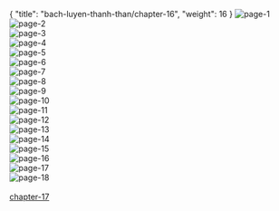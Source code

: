 { "title": "bach-luyen-thanh-than/chapter-16", "weight": 16 }
<img src="bach-luyen-thanh-than_0016_01-53d75bd23b622d30654a123d340758fa.webp" alt="page-1" origin="http://1.bp.blogspot.com/-Fg3AmjhfZUQ/Vpm9eKP7HMI/AAAAAAABfto/atlj96Og-GE/s1600/1.jpg?imgmax=0"><br/>
<img src="bach-luyen-thanh-than_0016_02-ea601bb01c27fe04516fbe728291680c.webp" alt="page-2" origin="http://1.bp.blogspot.com/-9eKei_uYrvY/Vpm9hGByA4I/AAAAAAABfuc/GnRFOY6nje8/s1600/2.jpg?imgmax=0"><br/>
<img src="bach-luyen-thanh-than_0016_03-883a9b12f2a5896777e509d6de35fa64.webp" alt="page-3" origin="http://1.bp.blogspot.com/-FYgQLc2k18c/Vpm9hQklTDI/AAAAAAABfuk/hY9TSyHZiuo/s1600/3.jpg?imgmax=0"><br/>
<img src="bach-luyen-thanh-than_0016_04-00d425888afcd3907d0508d18e7801e9.webp" alt="page-4" origin="http://1.bp.blogspot.com/-1fa6_DRCZ3w/Vpm9h1QmW0I/AAAAAAABfuw/gWfuNsGlFBE/s1600/4.jpg?imgmax=0"><br/>
<img src="bach-luyen-thanh-than_0016_05-620c67dd3dcd163f9bc9a2aea341bef7.webp" alt="page-5" origin="http://1.bp.blogspot.com/-FRJO5XpxmUk/Vpm9h9pdAkI/AAAAAAABfus/kZaZQZjW5n8/s1600/5.jpg?imgmax=0"><br/>
<img src="bach-luyen-thanh-than_0016_06-f04d9f92cf8a9d4fdf1cfb6c606b2df4.webp" alt="page-6" origin="http://1.bp.blogspot.com/-bPWP2TWjySk/Vpm9iOO2vYI/AAAAAAABfu0/UqTW-o-6exs/s1600/6.jpg?imgmax=0"><br/>
<img src="bach-luyen-thanh-than_0016_07-3fc84d1a1ad81afe6346ce91d1c9d327.webp" alt="page-7" origin="http://1.bp.blogspot.com/--FAVx4UT2zY/Vpm9jB_GZdI/AAAAAAABfvI/AObkilTw-ZQ/s1600/7.jpg?imgmax=0"><br/>
<img src="bach-luyen-thanh-than_0016_08-513e66952507b289cf39eab5483ce72c.webp" alt="page-8" origin="http://1.bp.blogspot.com/-ZjfuwgnvR00/Vpm9jCHKxNI/AAAAAAABfvQ/tEv-yy5Nx0E/s1600/8.jpg?imgmax=0"><br/>
<img src="bach-luyen-thanh-than_0016_09-6dc09c39721a3340927dfb61f7715c18.webp" alt="page-9" origin="http://1.bp.blogspot.com/-Fe62oEdAYO8/Vpm9jJak8MI/AAAAAAABfvM/a49lYdLu3PA/s1600/9.jpg?imgmax=0"><br/>
<img src="bach-luyen-thanh-than_0016_10-8035b94f7220364038afaec9e1ca9bb7.webp" alt="page-10" origin="http://1.bp.blogspot.com/-tOlcEJIGEeg/Vpm9eMdqm0I/AAAAAAABftk/TY23YePGo0k/s1600/10.jpg?imgmax=0"><br/>
<img src="bach-luyen-thanh-than_0016_11-c4167e325fb919a996b13748b2fde35d.webp" alt="page-11" origin="http://1.bp.blogspot.com/-dCs4PzURXiU/Vpm9e9FxMoI/AAAAAAABfts/OaPGW7MgVkM/s1600/11.jpg?imgmax=0"><br/>
<img src="bach-luyen-thanh-than_0016_12-715dff7cd37ee083b8cbf42f2c7d4e49.webp" alt="page-12" origin="http://1.bp.blogspot.com/-vQqiGrSwcJ4/Vpm9fGEi-dI/AAAAAAABft0/2lSTt67ZRG4/s1600/12.jpg?imgmax=0"><br/>
<img src="bach-luyen-thanh-than_0016_13-e76a88dba1698905460922024e558993.webp" alt="page-13" origin="http://1.bp.blogspot.com/-WZMOVATtwMU/Vpm9fH3wCZI/AAAAAAABftw/oYpUDhX5_iM/s1600/13.jpg?imgmax=0"><br/>
<img src="bach-luyen-thanh-than_0016_14-a7bbecf1e2415bcf88ce649a3b56820f.webp" alt="page-14" origin="http://1.bp.blogspot.com/-d2-BI-KJ_QE/Vpm9fp57h1I/AAAAAAABfuA/PxluUPJCDDA/s1600/14.jpg?imgmax=0"><br/>
<img src="bach-luyen-thanh-than_0016_15-716abbf033074e64611dca5f0b30f336.webp" alt="page-15" origin="http://1.bp.blogspot.com/-BpNAJW54a2c/Vpm9f5UuOpI/AAAAAAABfuI/seofAP2MvLo/s1600/15.jpg?imgmax=0"><br/>
<img src="bach-luyen-thanh-than_0016_16-b1ac9cb22633bb770640a6467078cb1f.webp" alt="page-16" origin="http://1.bp.blogspot.com/-kMcK4yxgDXM/Vpm9f2-S7GI/AAAAAAABfuE/iUEOgOBQDYg/s1600/16.jpg?imgmax=0"><br/>
<img src="bach-luyen-thanh-than_0016_17-a16182299637df9b1499a28f1b45b230.webp" alt="page-17" origin="http://1.bp.blogspot.com/-GhCUxufLHgc/Vpm9gRnp7LI/AAAAAAABfuQ/bGU6ZcM2K7o/s1600/17.jpg?imgmax=0"><br/>
<img src="bach-luyen-thanh-than_0016_18-0defc84bfc1a23f111288cc69b102c85.webp" alt="page-18" origin="http://1.bp.blogspot.com/-5MZgzMlze-o/Vpm9gzBXNXI/AAAAAAABfuY/g9v-8U-ZlLs/s1600/18.jpg?imgmax=0"><br/>
<br/><a class="nextchap" href="/bach-luyen-thanh-than/chapter-17">chapter-17</a>
